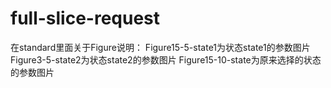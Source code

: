 # full-slice-request
 在standard里面关于Figure说明：
 Figure15-5-state1为状态state1的参数图片
 Figure3-5-state2为状态state2的参数图片
 Figure15-10-state为原来选择的状态的参数图片
 
